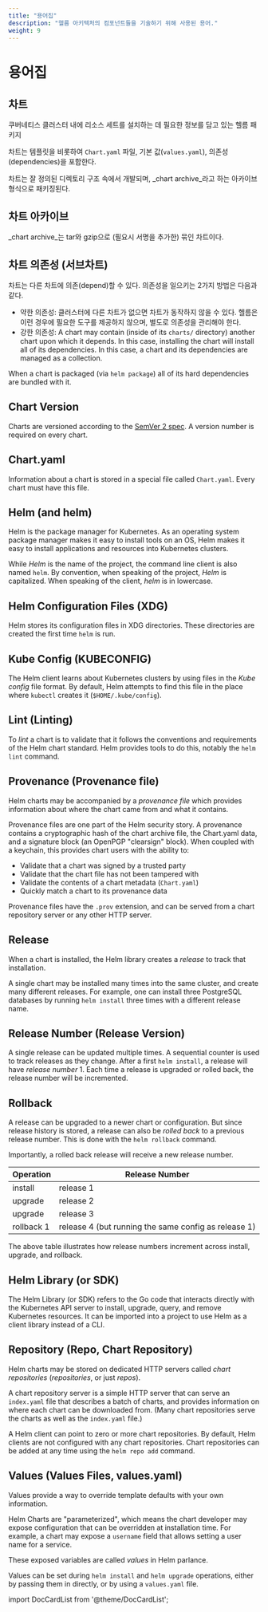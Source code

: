 ```yaml
---
title: "용어집" 
description: "헬름 아키텍처의 컴포넌트들을 기술하기 위해 사용된 용어."
weight: 9
---
```


# 용어집

## 차트

쿠버네티스 클러스터 내에 리소스 세트를 설치하는 데 필요한 정보를 담고 있는 헬름 패키지

차트는 템플릿을 비롯하여 `Chart.yaml` 파일, 기본 값(`values.yaml`), 의존성(dependencies)을 포함한다.

차트는 잘 정의된 디렉토리 구조 속에서 개발되며, _chart archive_라고 하는 아카이브 형식으로 패키징된다.

## 차트 아카이브

_chart archive_는 tar와 gzip으로 (필요시 서명을 추가한) 묶인 차트이다.

## 차트 의존성 (서브차트)

차트는 다른 차트에 의존(depend)할 수 있다. 의존성을 일으키는 2가지 방법은 다음과 같다.

- 약한 의존성: 클러스터에 다른 차트가 없으면 차트가 동작하지 않을 수 있다. 
  헬름은 이런 경우에 필요한 도구를 제공하지 않으며, 별도로 의존성을 관리해야 한다.
- 강한 의존성: A chart may contain (inside of its `charts/` directory)
  another chart upon which it depends. In this case, installing the chart will
  install all of its dependencies. In this case, a chart and its dependencies
  are managed as a collection.

When a chart is packaged (via `helm package`) all of its hard dependencies are
bundled with it.

## Chart Version

Charts are versioned according to the [SemVer 2 spec](https://semver.org). A
version number is required on every chart.

## Chart.yaml

Information about a chart is stored in a special file called `Chart.yaml`. Every
chart must have this file.

## Helm (and helm)

Helm is the package manager for Kubernetes. As an operating system package
manager makes it easy to install tools on an OS, Helm makes it easy to install
applications and resources into Kubernetes clusters.

While _Helm_ is the name of the project, the command line client is also named
`helm`. By convention, when speaking of the project, _Helm_ is capitalized. When
speaking of the client, _helm_ is in lowercase.

## Helm Configuration Files (XDG)

Helm stores its configuration files in XDG directories. These directories are
created the first time `helm` is run.

## Kube Config (KUBECONFIG)

The Helm client learns about Kubernetes clusters by using files in the _Kube
config_ file format. By default, Helm attempts to find this file in the place
where `kubectl` creates it (`$HOME/.kube/config`).

## Lint (Linting)

To _lint_ a chart is to validate that it follows the conventions and
requirements of the Helm chart standard. Helm provides tools to do this, notably
the `helm lint` command.

## Provenance (Provenance file)

Helm charts may be accompanied by a _provenance file_ which provides information
about where the chart came from and what it contains.

Provenance files are one part of the Helm security story. A provenance contains
a cryptographic hash of the chart archive file, the Chart.yaml data, and a
signature block (an OpenPGP "clearsign" block). When coupled with a keychain,
this provides chart users with the ability to:

- Validate that a chart was signed by a trusted party
- Validate that the chart file has not been tampered with
- Validate the contents of a chart metadata (`Chart.yaml`)
- Quickly match a chart to its provenance data

Provenance files have the `.prov` extension, and can be served from a chart
repository server or any other HTTP server.

## Release

When a chart is installed, the Helm library creates a _release_ to track that
installation.

A single chart may be installed many times into the same cluster, and create
many different releases. For example, one can install three PostgreSQL databases
by running `helm install` three times with a different release name.

## Release Number (Release Version)

A single release can be updated multiple times. A sequential counter is used to
track releases as they change. After a first `helm install`, a release will have
_release number_ 1. Each time a release is upgraded or rolled back, the release
number will be incremented.

## Rollback

A release can be upgraded to a newer chart or configuration. But since release
history is stored, a release can also be _rolled back_ to a previous release
number. This is done with the `helm rollback` command.

Importantly, a rolled back release will receive a new release number.

| Operation  | Release Number                                       |
|------------|------------------------------------------------------|
| install    | release 1                                            |
| upgrade    | release 2                                            |
| upgrade    | release 3                                            |
| rollback 1 | release 4 (but running the same config as release 1) |

The above table illustrates how release numbers increment across install,
upgrade, and rollback.

## Helm Library (or SDK)

The Helm Library (or SDK) refers to the Go code that interacts directly with the
Kubernetes API server to install, upgrade, query, and remove Kubernetes
resources. It can be imported into a project to use Helm as a client library
instead of a CLI.

## Repository (Repo, Chart Repository)

Helm charts may be stored on dedicated HTTP servers called _chart repositories_
(_repositories_, or just _repos_).

A chart repository server is a simple HTTP server that can serve an `index.yaml`
file that describes a batch of charts, and provides information on where each
chart can be downloaded from. (Many chart repositories serve the charts as well
as the `index.yaml` file.)

A Helm client can point to zero or more chart repositories. By default, Helm
clients are not configured with any chart repositories. Chart repositories can
be added at any time using the `helm repo add` command.

## Values (Values Files, values.yaml)

Values provide a way to override template defaults with your own information.

Helm Charts are "parameterized", which means the chart developer may expose
configuration that can be overridden at installation time. For example, a chart
may expose a `username` field that allows setting a user name for a service.

These exposed variables are called _values_ in Helm parlance.

Values can be set during `helm install` and `helm upgrade` operations, either by
passing them in directly, or by using a `values.yaml` file.

import DocCardList from '@theme/DocCardList';

<DocCardList />